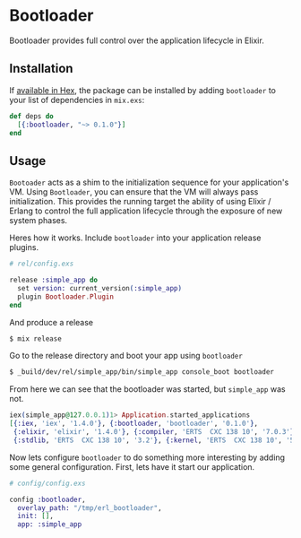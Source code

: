 # Bootloader
Bootloader provides full control over the application lifecycle in Elixir.

## Installation

If [available in Hex](https://hex.pm/docs/publish), the package can be installed
by adding `bootloader` to your list of dependencies in `mix.exs`:

```elixir
def deps do
  [{:bootloader, "~> 0.1.0"}]
end
```

## Usage

`Bootoader` acts as a shim to the initialization sequence for your application's
VM. Using `Bootloader`, you can ensure that the VM will always pass initialization.
This provides the running target the ability of using Elixir / Erlang to control
the full application lifecycle through the exposure of new system phases.

Heres how it works.
Include `bootloader` into your application release plugins.
```elixir
# rel/config.exs

release :simple_app do
  set version: current_version(:simple_app)
  plugin Bootloader.Plugin
end
```

And produce a release
```sh
$ mix release
```

Go to the release directory and boot your app using `bootloader`
```sh
$ _build/dev/rel/simple_app/bin/simple_app console_boot bootloader
```

From here we can see that the bootloader was started, but `simple_app` was not.
```elixir
iex(simple_app@127.0.0.1)1> Application.started_applications
[{:iex, 'iex', '1.4.0'}, {:bootloader, 'bootloader', '0.1.0'},
 {:elixir, 'elixir', '1.4.0'}, {:compiler, 'ERTS  CXC 138 10', '7.0.3'},
 {:stdlib, 'ERTS  CXC 138 10', '3.2'}, {:kernel, 'ERTS  CXC 138 10', '5.1.1'}]
```

Now lets configure `bootloader` to do something more interesting by adding some
general configuration. First, lets have it start our application.
```elixir
# config/config.exs

config :bootloader,
  overlay_path: "/tmp/erl_bootloader",
  init: [],
  app: :simple_app
```
